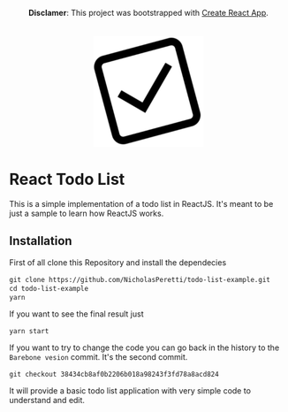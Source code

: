 
<p align="center">
  <strong>Disclamer</strong>: This project was bootstrapped with <a href="https://github.com/facebookincubator/create-react-app">Create React App</a>.
  <br/>
  <br/>
  <br/>
  <img src='todo.png' width="200px">
</p>

# React Todo List
This is a simple implementation of a todo list in ReactJS. It's meant to be just a sample to learn how ReactJS works.

## Installation
First of all clone this Repository and install the dependecies
```
git clone https://github.com/NicholasPeretti/todo-list-example.git
cd todo-list-example
yarn
```
If you want to see the final result just
```
yarn start
```

If you want to try to change the code you can go back in the history to the `Barebone vesion` commit. It's the second commit.

```
git checkout 38434cb8af0b2206b018a98243f3fd78a8acd824
```
It will provide a basic todo list application with very simple code to understand and edit.